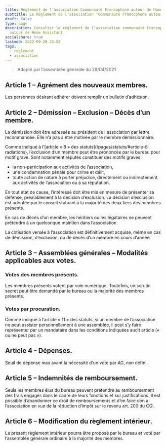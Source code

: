 ```yaml
---
title: Réglement de l'association Communauté Francophone autour de Home Assistant
subttitle: Le Réglement de l'association "Communauté Francophone autour de Home Assistant"
draft: false
type: page
description: Consulter le règlement de l'association communauté Francophone
  autour de Home Assistant
socialshare: true
lastmod: 2022-09-28 23:52
tags:
  - reglement
  - association
---
```

>Adopté par l’assemblée générale du 28/04/2021

## Article 1 – Agrément des nouveaux membres.
Les personnes désirant adhérer doivent remplir un bulletin d’adhésion.

## Article 2 – Démission – Exclusion – Décès d’un membre.
La démission doit être adressée au président de l'association par lettre recommandée. Elle n’a pas à être motivée par le membre démissionnaire.

Comme indiqué à l’[article « 8 » des statuts](/pages/statuts/#article-8 radiations), l’exclusion d’un membre peut être prononcée par le bureau pour motif grave. Sont notamment réputés constituer des motifs graves :
* la non-participation aux activités de l’association,
* une condamnation pénale pour crime et délit,
* toute action de nature à porter préjudice, directement ou indirectement, aux activités de l’association ou à sa réputation.


En tout état de cause, l’intéressé doit être mis en mesure de présenter sa défense, préalablement à la décision d’exclusion.
La décision d’exclusion est adoptée par le conseil statuant à la majorité des deux tiers des membres présents.

En cas de décès d’un membre, les héritiers ou les légataires ne peuvent prétendre à un quelconque maintien dans l’association.

La cotisation versée à l’association est définitivement acquise, même en cas de démission, d’exclusion, ou de décès d’un membre en cours d’année.

## Article 3 – Assemblées générales – Modalités applicables aux votes.
### Votes des membres présents.

Les membres présents votent par voie numérique. Toutefois, un scrutin secret peut être demandé par le bureau ou la majorité des membres présents.

### Votes par procuration.

Comme indiqué à l’article « 11 » des statuts, si un membre de l’association ne peut assister personnellement à une assemblée, il peut s’y faire représenter par un mandataire dans les conditions indiquées audit article (« ou ne peut pas »).

## Article 4 - Dépenses.

Seuil de dépense max avant la nécessité d'un vote par AG, non défini.

## Article 5 – Indemnités de remboursement.

Seuls les membres élus du bureau peuvent prétendre au remboursement des frais engagés dans le cadre de leurs fonctions et sur justifications.
Il est possible d’abandonner ce droit de remboursements et d’en faire don à l’association en vue de la réduction d’impôt sur le revenu art. 200 du CGI.

## Article 6 – Modification du règlement intérieur.

Le présent règlement intérieur pourra être proposé par le bureau et voté par l’assemblée générale ordinaire à la majorité des membres.